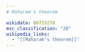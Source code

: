 ```yaml
---
# Maharam's theorem

wikidata: Q6733278
msc_classification: "28"
wikipedia_links:
  - "[[Maharam's theorem]]"
---
```


